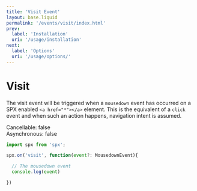```yaml
---
title: 'Visit Event'
layout: base.liquid
permalink: '/events/visit/index.html'
prev:
  label: 'Installation'
  uri: '/usage/installation'
next:
  label: 'Options'
  uri: '/usage/options/'
---
```


# Visit

The visit event will be triggered when a `mousedown` event has occurred on a SPX enabled `<a href="*"></a>` element. This is the equivalent of a `click` event and when such an action happens, navigation intent is assumed.

<span class="fc-gray">Cancellable</span>: <span class="ff-code fs-md fc-cyan">false</span><br>
<span class="fc-gray">Asynchronous</span>: <span class="ff-code fs-md fc-cyan">false</span>

<!-- prettier-ignore -->
```js
import spx from 'spx';

spx.on('visit', function(event?: MousedownEvent){

  // The mousedown event
  console.log(event)

})
```
